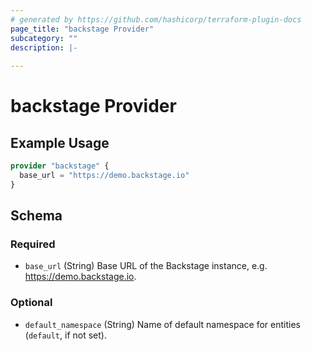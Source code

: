 ```yaml
---
# generated by https://github.com/hashicorp/terraform-plugin-docs
page_title: "backstage Provider"
subcategory: ""
description: |-
  
---
```


# backstage Provider



## Example Usage

```terraform
provider "backstage" {
  base_url = "https://demo.backstage.io"
}
```

<!-- schema generated by tfplugindocs -->
## Schema

### Required

- `base_url` (String) Base URL of the Backstage instance, e.g. https://demo.backstage.io.

### Optional

- `default_namespace` (String) Name of default namespace for entities (`default`, if not set).
